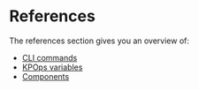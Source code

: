 # References
The references section gives you an overview of:

- [CLI commands](./cli-commands.md)
- [KPOps variables](./variables.md)
- [Components](./components.md)
